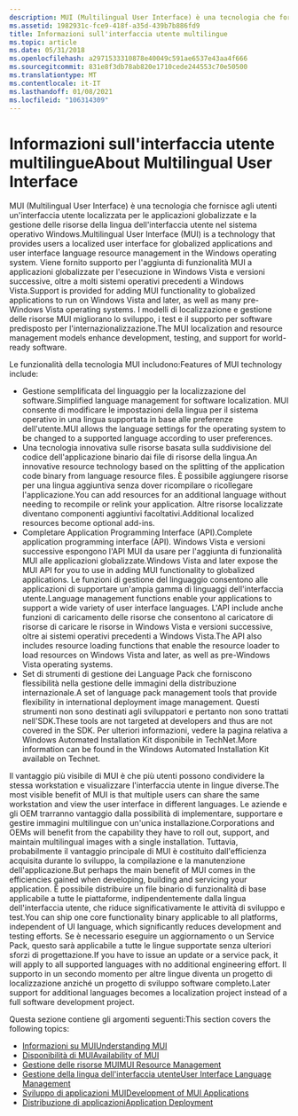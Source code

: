 ```yaml
---
description: MUI (Multilingual User Interface) è una tecnologia che fornisce agli utenti un'interfaccia utente localizzata per le applicazioni globalizzate e la gestione delle risorse della lingua dell'interfaccia utente nel sistema operativo Windows.
ms.assetid: 1982931c-fce9-418f-a35d-439b7b886fd9
title: Informazioni sull'interfaccia utente multilingue
ms.topic: article
ms.date: 05/31/2018
ms.openlocfilehash: a2971533310878e40049c591ae6537e43aa4f666
ms.sourcegitcommit: 831e8f3db78ab820e1710cede244553c70e50500
ms.translationtype: MT
ms.contentlocale: it-IT
ms.lasthandoff: 01/08/2021
ms.locfileid: "106314309"
---
```

# <a name="about-multilingual-user-interface"></a><span data-ttu-id="bd69c-103">Informazioni sull'interfaccia utente multilingue</span><span class="sxs-lookup"><span data-stu-id="bd69c-103">About Multilingual User Interface</span></span>

<span data-ttu-id="bd69c-104">MUI (Multilingual User Interface) è una tecnologia che fornisce agli utenti un'interfaccia utente localizzata per le applicazioni globalizzate e la gestione delle risorse della lingua dell'interfaccia utente nel sistema operativo Windows.</span><span class="sxs-lookup"><span data-stu-id="bd69c-104">Multilingual User Interface (MUI) is a technology that provides users a localized user interface for globalized applications and user interface language resource management in the Windows operating system.</span></span> <span data-ttu-id="bd69c-105">Viene fornito supporto per l'aggiunta di funzionalità MUI a applicazioni globalizzate per l'esecuzione in Windows Vista e versioni successive, oltre a molti sistemi operativi precedenti a Windows Vista.</span><span class="sxs-lookup"><span data-stu-id="bd69c-105">Support is provided for adding MUI functionality to globalized applications to run on Windows Vista and later, as well as many pre-Windows Vista operating systems.</span></span> <span data-ttu-id="bd69c-106">I modelli di localizzazione e gestione delle risorse MUI migliorano lo sviluppo, i test e il supporto per software predisposto per l'internazionalizzazione.</span><span class="sxs-lookup"><span data-stu-id="bd69c-106">The MUI localization and resource management models enhance development, testing, and support for world-ready software.</span></span>

<span data-ttu-id="bd69c-107">Le funzionalità della tecnologia MUI includono:</span><span class="sxs-lookup"><span data-stu-id="bd69c-107">Features of MUI technology include:</span></span>

-   <span data-ttu-id="bd69c-108">Gestione semplificata del linguaggio per la localizzazione del software.</span><span class="sxs-lookup"><span data-stu-id="bd69c-108">Simplified language management for software localization.</span></span> <span data-ttu-id="bd69c-109">MUI consente di modificare le impostazioni della lingua per il sistema operativo in una lingua supportata in base alle preferenze dell'utente.</span><span class="sxs-lookup"><span data-stu-id="bd69c-109">MUI allows the language settings for the operating system to be changed to a supported language according to user preferences.</span></span>
-   <span data-ttu-id="bd69c-110">Una tecnologia innovativa sulle risorse basata sulla suddivisione del codice dell'applicazione binario dai file di risorse della lingua.</span><span class="sxs-lookup"><span data-stu-id="bd69c-110">An innovative resource technology based on the splitting of the application code binary from language resource files.</span></span> <span data-ttu-id="bd69c-111">È possibile aggiungere risorse per una lingua aggiuntiva senza dover ricompilare o ricollegare l'applicazione.</span><span class="sxs-lookup"><span data-stu-id="bd69c-111">You can add resources for an additional language without needing to recompile or relink your application.</span></span> <span data-ttu-id="bd69c-112">Altre risorse localizzate diventano componenti aggiuntivi facoltativi.</span><span class="sxs-lookup"><span data-stu-id="bd69c-112">Additional localized resources become optional add-ins.</span></span>
-   <span data-ttu-id="bd69c-113">Completare Application Programming Interface (API).</span><span class="sxs-lookup"><span data-stu-id="bd69c-113">Complete application programming interface (API).</span></span> <span data-ttu-id="bd69c-114">Windows Vista e versioni successive espongono l'API MUI da usare per l'aggiunta di funzionalità MUI alle applicazioni globalizzate.</span><span class="sxs-lookup"><span data-stu-id="bd69c-114">Windows Vista and later expose the MUI API for you to use in adding MUI functionality to globalized applications.</span></span> <span data-ttu-id="bd69c-115">Le funzioni di gestione del linguaggio consentono alle applicazioni di supportare un'ampia gamma di linguaggi dell'interfaccia utente.</span><span class="sxs-lookup"><span data-stu-id="bd69c-115">Language management functions enable your applications to support a wide variety of user interface languages.</span></span> <span data-ttu-id="bd69c-116">L'API include anche funzioni di caricamento delle risorse che consentono al caricatore di risorse di caricare le risorse in Windows Vista e versioni successive, oltre ai sistemi operativi precedenti a Windows Vista.</span><span class="sxs-lookup"><span data-stu-id="bd69c-116">The API also includes resource loading functions that enable the resource loader to load resources on Windows Vista and later, as well as pre-Windows Vista operating systems.</span></span>
-   <span data-ttu-id="bd69c-117">Set di strumenti di gestione dei Language Pack che forniscono flessibilità nella gestione delle immagini della distribuzione internazionale.</span><span class="sxs-lookup"><span data-stu-id="bd69c-117">A set of language pack management tools that provide flexibility in international deployment image management.</span></span> <span data-ttu-id="bd69c-118">Questi strumenti non sono destinati agli sviluppatori e pertanto non sono trattati nell'SDK.</span><span class="sxs-lookup"><span data-stu-id="bd69c-118">These tools are not targeted at developers and thus are not covered in the SDK.</span></span> <span data-ttu-id="bd69c-119">Per ulteriori informazioni, vedere la pagina relativa a Windows Automated Installation Kit disponibile in TechNet.</span><span class="sxs-lookup"><span data-stu-id="bd69c-119">More information can be found in the Windows Automated Installation Kit available on Technet.</span></span>

<span data-ttu-id="bd69c-120">Il vantaggio più visibile di MUI è che più utenti possono condividere la stessa workstation e visualizzare l'interfaccia utente in lingue diverse.</span><span class="sxs-lookup"><span data-stu-id="bd69c-120">The most visible benefit of MUI is that multiple users can share the same workstation and view the user interface in different languages.</span></span> <span data-ttu-id="bd69c-121">Le aziende e gli OEM trarranno vantaggio dalla possibilità di implementare, supportare e gestire immagini multilingue con un'unica installazione.</span><span class="sxs-lookup"><span data-stu-id="bd69c-121">Corporations and OEMs will benefit from the capability they have to roll out, support, and maintain multilingual images with a single installation.</span></span> <span data-ttu-id="bd69c-122">Tuttavia, probabilmente il vantaggio principale di MUI è costituito dall'efficienza acquisita durante lo sviluppo, la compilazione e la manutenzione dell'applicazione.</span><span class="sxs-lookup"><span data-stu-id="bd69c-122">But perhaps the main benefit of MUI comes in the efficiencies gained when developing, building and servicing your application.</span></span> <span data-ttu-id="bd69c-123">È possibile distribuire un file binario di funzionalità di base applicabile a tutte le piattaforme, indipendentemente dalla lingua dell'interfaccia utente, che riduce significativamente le attività di sviluppo e test.</span><span class="sxs-lookup"><span data-stu-id="bd69c-123">You can ship one core functionality binary applicable to all platforms, independent of UI language, which significantly reduces development and testing efforts.</span></span> <span data-ttu-id="bd69c-124">Se è necessario eseguire un aggiornamento o un Service Pack, questo sarà applicabile a tutte le lingue supportate senza ulteriori sforzi di progettazione.</span><span class="sxs-lookup"><span data-stu-id="bd69c-124">If you have to issue an update or a service pack, it will apply to all supported languages with no additional engineering effort.</span></span> <span data-ttu-id="bd69c-125">Il supporto in un secondo momento per altre lingue diventa un progetto di localizzazione anziché un progetto di sviluppo software completo.</span><span class="sxs-lookup"><span data-stu-id="bd69c-125">Later support for additional languages becomes a localization project instead of a full software development project.</span></span>

<span data-ttu-id="bd69c-126">Questa sezione contiene gli argomenti seguenti:</span><span class="sxs-lookup"><span data-stu-id="bd69c-126">This section covers the following topics:</span></span>

-   [<span data-ttu-id="bd69c-127">Informazioni su MUI</span><span class="sxs-lookup"><span data-stu-id="bd69c-127">Understanding MUI</span></span>](understanding-mui.md)
-   [<span data-ttu-id="bd69c-128">Disponibilità di MUI</span><span class="sxs-lookup"><span data-stu-id="bd69c-128">Availability of MUI</span></span>](availability-of-mui.md)
-   [<span data-ttu-id="bd69c-129">Gestione delle risorse MUI</span><span class="sxs-lookup"><span data-stu-id="bd69c-129">MUI Resource Management</span></span>](mui-resource-management.md)
-   [<span data-ttu-id="bd69c-130">Gestione della lingua dell'interfaccia utente</span><span class="sxs-lookup"><span data-stu-id="bd69c-130">User Interface Language Management</span></span>](user-interface-language-management.md)
-   [<span data-ttu-id="bd69c-131">Sviluppo di applicazioni MUI</span><span class="sxs-lookup"><span data-stu-id="bd69c-131">Development of MUI Applications</span></span>](development-of-mui-applications.md)
-   [<span data-ttu-id="bd69c-132">Distribuzione di applicazioni</span><span class="sxs-lookup"><span data-stu-id="bd69c-132">Application Deployment</span></span>](application-deployment.md)

 

 



